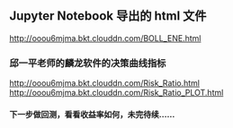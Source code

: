 ## Jupyter Notebook 导出的 html 文件
http://ooou6mjma.bkt.clouddn.com/BOLL_ENE.html
### 邱一平老师的麟龙软件的决策曲线指标
http://ooou6mjma.bkt.clouddn.com/Risk_Ratio.html<br>
http://ooou6mjma.bkt.clouddn.com/Risk_Ratio_PLOT.html
#### 下一步做回测，看看收益率如何，未完待续……
